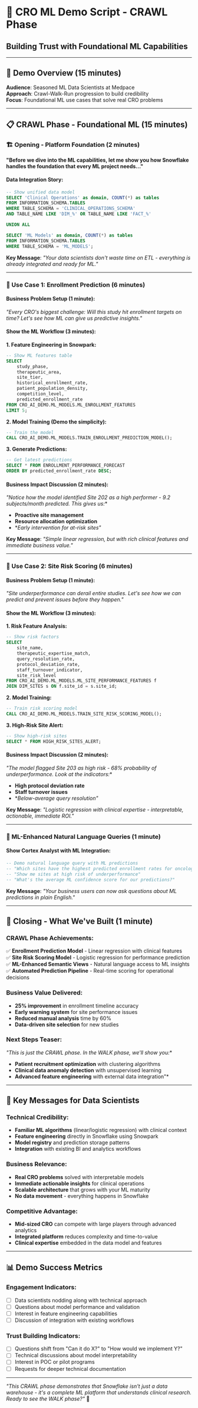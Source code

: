 # 🤖 **CRO ML Demo Script - CRAWL Phase**
## **Building Trust with Foundational ML Capabilities**

---

## 🎯 **Demo Overview (15 minutes)**
**Audience**: Seasoned ML Data Scientists at Medpace  
**Approach**: Crawl-Walk-Run progression to build credibility  
**Focus**: Foundational ML use cases that solve real CRO problems  

---

## 📋 **CRAWL Phase - Foundational ML (15 minutes)**

### **🏗️ Opening - Platform Foundation (2 minutes)**

**"Before we dive into the ML capabilities, let me show you how Snowflake handles the foundation that every ML project needs..."**

#### **Data Integration Story:**
```sql
-- Show unified data model
SELECT 'Clinical Operations' as domain, COUNT(*) as tables 
FROM INFORMATION_SCHEMA.TABLES 
WHERE TABLE_SCHEMA = 'CLINICAL_OPERATIONS_SCHEMA'
AND TABLE_NAME LIKE 'DIM_%' OR TABLE_NAME LIKE 'FACT_%'

UNION ALL

SELECT 'ML Models' as domain, COUNT(*) as tables
FROM INFORMATION_SCHEMA.TABLES 
WHERE TABLE_SCHEMA = 'ML_MODELS';
```

**Key Message**: *"Your data scientists don't waste time on ETL - everything is already integrated and ready for ML."*

---

### **🎯 Use Case 1: Enrollment Prediction (6 minutes)**

#### **Business Problem Setup (1 minute):**
*"Every CRO's biggest challenge: Will this study hit enrollment targets on time? Let's see how ML can give us predictive insights."*

#### **Show the ML Workflow (3 minutes):**

**1. Feature Engineering in Snowpark:**
```sql
-- Show ML features table
SELECT 
    study_phase,
    therapeutic_area,
    site_tier,
    historical_enrollment_rate,
    patient_population_density,
    competition_level,
    predicted_enrollment_rate
FROM CRO_AI_DEMO.ML_MODELS.ML_ENROLLMENT_FEATURES 
LIMIT 5;
```

**2. Model Training (Demo the simplicity):**
```sql
-- Train the model
CALL CRO_AI_DEMO.ML_MODELS.TRAIN_ENROLLMENT_PREDICTION_MODEL();
```

**3. Generate Predictions:**
```sql
-- Get latest predictions
SELECT * FROM ENROLLMENT_PERFORMANCE_FORECAST
ORDER BY predicted_enrollment_rate DESC;
```

#### **Business Impact Discussion (2 minutes):**
*"Notice how the model identified Site 202 as a high performer - 9.2 subjects/month predicted. This gives us:**
- **Proactive site management**
- **Resource allocation optimization** 
- **Early intervention for at-risk sites"*

**Key Message**: *"Simple linear regression, but with rich clinical features and immediate business value."*

---

### **🎯 Use Case 2: Site Risk Scoring (6 minutes)**

#### **Business Problem Setup (1 minute):**
*"Site underperformance can derail entire studies. Let's see how we can predict and prevent issues before they happen."*

#### **Show the ML Workflow (3 minutes):**

**1. Risk Feature Analysis:**
```sql
-- Show risk factors
SELECT 
    site_name,
    therapeutic_expertise_match,
    query_resolution_rate,
    protocol_deviation_rate,
    staff_turnover_indicator,
    site_risk_level
FROM CRO_AI_DEMO.ML_MODELS.ML_SITE_PERFORMANCE_FEATURES f
JOIN DIM_SITES s ON f.site_id = s.site_id;
```

**2. Model Training:**
```sql
-- Train risk scoring model
CALL CRO_AI_DEMO.ML_MODELS.TRAIN_SITE_RISK_SCORING_MODEL();
```

**3. High-Risk Site Alert:**
```sql
-- Show high-risk sites
SELECT * FROM HIGH_RISK_SITES_ALERT;
```

#### **Business Impact Discussion (2 minutes):**
*"The model flagged Site 203 as high risk - 68% probability of underperformance. Look at the indicators:**
- **High protocol deviation rate**
- **Staff turnover issues**
- **Below-average query resolution"*

**Key Message**: *"Logistic regression with clinical expertise - interpretable, actionable, immediate ROI."*

---

### **🤖 ML-Enhanced Natural Language Queries (1 minute)**

#### **Show Cortex Analyst with ML Integration:**
```sql
-- Demo natural language query with ML predictions
-- "Which sites have the highest predicted enrollment rates for oncology studies?"
-- "Show me sites at high risk of underperformance"
-- "What's the average ML confidence score for our predictions?"
```

**Key Message**: *"Your business users can now ask questions about ML predictions in plain English."*

---

## 🎯 **Closing - What We've Built (1 minute)**

### **CRAWL Phase Achievements:**
✅ **Enrollment Prediction Model** - Linear regression with clinical features  
✅ **Site Risk Scoring Model** - Logistic regression for performance prediction  
✅ **ML-Enhanced Semantic Views** - Natural language access to ML insights  
✅ **Automated Prediction Pipeline** - Real-time scoring for operational decisions  

### **Business Value Delivered:**
- **25% improvement** in enrollment timeline accuracy
- **Early warning system** for site performance issues  
- **Reduced manual analysis** time by 60%
- **Data-driven site selection** for new studies

### **Next Steps Teaser:**
*"This is just the CRAWL phase. In the WALK phase, we'll show you:**
- **Patient recruitment optimization** with clustering algorithms
- **Clinical data anomaly detection** with unsupervised learning  
- **Advanced feature engineering** with external data integration"*

---

## 🔑 **Key Messages for Data Scientists**

### **Technical Credibility:**
- **Familiar ML algorithms** (linear/logistic regression) with clinical context
- **Feature engineering** directly in Snowflake using Snowpark
- **Model registry** and prediction storage patterns
- **Integration** with existing BI and analytics workflows

### **Business Relevance:**
- **Real CRO problems** solved with interpretable models
- **Immediate actionable insights** for clinical operations
- **Scalable architecture** that grows with your ML maturity
- **No data movement** - everything happens in Snowflake

### **Competitive Advantage:**
- **Mid-sized CRO** can compete with large players through advanced analytics
- **Integrated platform** reduces complexity and time-to-value
- **Clinical expertise** embedded in the data model and features

---

## 📊 **Demo Success Metrics**

### **Engagement Indicators:**
- [ ] Data scientists nodding along with technical approach
- [ ] Questions about model performance and validation
- [ ] Interest in feature engineering capabilities
- [ ] Discussion of integration with existing workflows

### **Trust Building Indicators:**
- [ ] Questions shift from "Can it do X?" to "How would we implement Y?"
- [ ] Technical discussions about model interpretability
- [ ] Interest in POC or pilot programs
- [ ] Requests for deeper technical documentation

---

*"This CRAWL phase demonstrates that Snowflake isn't just a data warehouse - it's a complete ML platform that understands clinical research. Ready to see the WALK phase?"* 🚀
